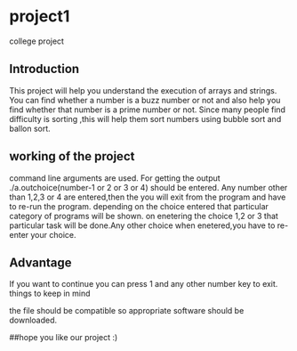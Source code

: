 # project1

college project

## Introduction

This project will help you understand the execution of arrays and strings. You can find whether a number is a buzz number or not and also help you find whether that number is a prime number or not. Since many people find difficulty is sorting ,this will help them sort numbers using bubble sort and ballon sort.

## working of the project

command line arguments are used. For getting the output ./a.outchoice(number-1 or 2 or 3 or 4) should be entered. Any number other than 1,2,3 or 4 are entered,then the you will exit from the program and have to re-run the program. depending on the choice entered that particular category of programs will be shown. on enetering the choice 1,2 or 3 that particular task will be done.Any other choice when enetered,you have to re-enter your choice.

## Advantage

If you want to continue you can press 1 and any other number key to exit.
things to keep in mind

the file should be compatible so appropriate software should be downloaded.

##hope you like our project :)
